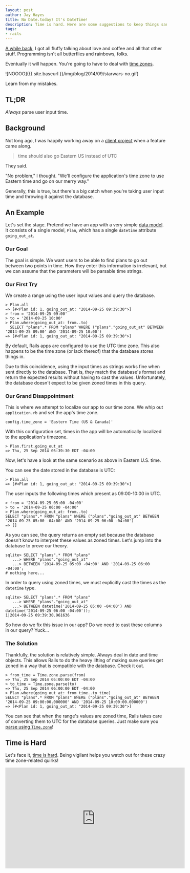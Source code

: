 ```yaml
---
layout: post
author: Jay Hayes
title: No Date.today? It's DateTime!
description: Time is hard. Here are some suggestions to keep things sane in Rails.
tags:
- rails
---
```


[A while back][swift-blog-post], I got all fluffy talking about love and coffee
and all that other stuff. Programming isn't all butterflies and rainbows,
folks.

Eventually it will happen. You're going to have to deal with [time zones][tz-wikipedia].

![NOOOO]({{ site.baseurl }}/img/blog/2014/09/starwars-no.gif)

Learn from my mistakes.

## TL;DR

_Always_ parse user input time.

## Background

Not long ago, I was happily working away on a [client project][we-develop] when
a feature came along.

> time should also go Eastern US instead of UTC

They said.

"No problem," I thought. "We'll configure the application's time zone to use
Eastern time and go on our merry way."

Generally, this is true, but there's a big catch when you're taking user input
time and throwing it against the database.

## An Example

Let's set the stage. Pretend we have an app with a very simple
[data model][data-model-wikipedia]. It consists of a single model, `Plan`,
which has a single `datetime` attribute `going_out_at`.

### Our Goal

The goal is simple. We want users to be able to find plans to go out between
two points in time. How they enter this information is irrelevant, but we can
assume that the parameters will be parsable time strings.

### Our First Try

We create a range using the user input values and query the database.

~~~
> Plan.all
=> [#<Plan id: 1, going_out_at: "2014-09-25 09:39:30">]
> from = '2014-09-25 09:00'
> to = '2014-09-25 10:00'
> Plan.where(going_out_at: from..to)
  SELECT "plans".* FROM "plans" WHERE ("plans"."going_out_at" BETWEEN '2014-09-25 09:00' AND '2014-09-25 10:00')
=> [#<Plan id: 1, going_out_at: "2014-09-25 09:39:30">]
~~~

By default, Rails apps are configured to use the UTC time zone. This also
happens to be the time zone (or lack thereof) that the database stores things in.

Due to this coincidence, using the input times as strings works fine when sent
directly to the database. That is, they match the database's format and return
the expected results without having to cast the values. Unfortunately, the
database doesn't expect to be given zoned times in this query.

### Our Grand Disappointment

This is where we attempt to localize our app to our time zone. We whip out
`application.rb` and set the app's time zone.

~~~
config.time_zone = 'Eastern Time (US & Canada)'
~~~

With this configuration set, times in the app will be automatically localized
to the application's timezone.

~~~
> Plan.first.going_out_at
=> Thu, 25 Sep 2014 05:39:30 EDT -04:00
~~~

Now, let's have a look at the same scenario as above in Eastern U.S. time.

You can see the date stored in the database is UTC:

~~~
> Plan.all
=> [#<Plan id: 1, going_out_at: "2014-09-25 09:39:30">]
~~~

The user inputs the following times which present as 09:00-10:00 in UTC.

~~~
> from = '2014-09-25 05:00 -04:00'
> to = '2014-09-25 06:00 -04:00'
> Plan.where(going_out_at: from..to)
SELECT "plans".* FROM "plans" WHERE ("plans"."going_out_at" BETWEEN '2014-09-25 05:00 -04:00' AND '2014-09-25 06:00 -04:00')
=> []
~~~

As you can see, the query returns an empty set because the database doesn't
know to interpret these values as zoned times. Let's jump into the database to
prove our theory.

~~~
sqlite> SELECT "plans".* FROM "plans"
   ...> WHERE "plans"."going_out_at"
   ...> BETWEEN '2014-09-25 05:00 -04:00' AND '2014-09-25 06:00 -04:00';
# nothing here...
~~~

In order to query using zoned times, we must explicitly cast the times as the
`datetime` type.

~~~
sqlite> SELECT "plans".* FROM "plans"
   ...> WHERE "plans"."going_out_at"
   ...> BETWEEN datetime('2014-09-25 05:00 -04:00') AND datetime('2014-09-25 06:00 -04:00'));
1|2014-09-25 09:39:30.961636
~~~

So how do we fix this issue in our app? Do we need to cast these columns in our
query? Yuck...

### The Solution

Thankfully, the solution is relatively simple. Always deal in date and time
objects. This allows Rails to do the heavy lifting of making sure queries
get zoned in a way that is compatible with the database. Check it out.

~~~
> from_time = Time.zone.parse(from)
=> Thu, 25 Sep 2014 05:00:00 EDT -04:00
> to_time = Time.zone.parse(to)
=> Thu, 25 Sep 2014 06:00:00 EDT -04:00
> Plan.where(going_out_at: from_time..to_time)
SELECT "plans".* FROM "plans" WHERE ("plans"."going_out_at" BETWEEN '2014-09-25 09:00:00.000000' AND '2014-09-25 10:00:00.000000')
=> [#<Plan id: 1, going_out_at: "2014-09-25 09:39:30">]
~~~

You can see that when the range's values are zoned time, Rails takes care of
converting them to UTC for the database queries. Just make sure you
[parse using `Time.zone`][working-with-time]!

## Time is Hard

Let's face it, [time is hard][time-zones-youtube]. Being vigilant helps you watch out
for these crazy time zone-related quirks!

<iframe width="560" height="315" src="https://www.youtube.com/embed/-5wpm-gesOY" frameborder="0" allowfullscreen></iframe>


[swift-blog-post]: http://www.bignerdranch.com/blog/discover-swift-with-this-one-weird-rubyist
[tz-wikipedia]: http://en.wikipedia.org/wiki/Time_zone
[data-model-wikipedia]: http://en.wikipedia.org/wiki/Data_model
[time-zones-youtube]: https://www.youtube.com/watch?v=-5wpm-gesOY
[working-with-time]: http://www.elabs.se/blog/36-working-with-time-zones-in-ruby-on-rails
[we-develop]: http://www.bignerdranch.com/we-develop/
